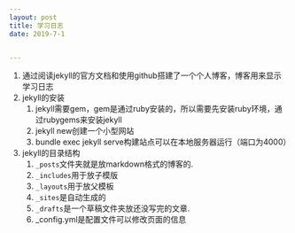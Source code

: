 ```yaml
---
layout: post
title: 学习日志
date: 2019-7-1


---
```




1. 通过阅读jekyll的官方文档和使用github搭建了一个个人博客，博客用来显示学习日志
2. jekyll的安装
   1. jekyll需要gem，gem是通过ruby安装的，所以需要先安装ruby环境，通过rubygems来安装jekyll
   2. jekyll new创建一个小型网站
   3. bundle exec jekyll serve构建站点可以在本地服务器运行（端口为4000）
3. jekyll的目录结构
   1. `_posts`文件夹就是放markdown格式的博客的.
   2. `_includes`用于放子模版
   3. `_layouts`用于放父模板
   4. `_sites`是自动生成的
   5. `_drafts`是一个草稿文件夹放还没写完的文章.
   6. _config.yml是配置文件可以修改页面的信息